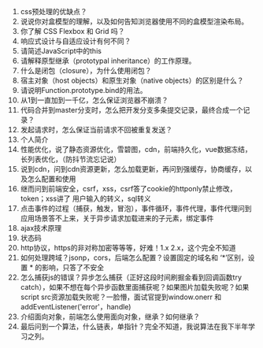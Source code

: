 1. css预处理的优缺点？
2. 说说你对盒模型的理解，以及如何告知浏览器使用不同的盒模型渲染布局。
3. 你了解 CSS Flexbox 和 Grid 吗？
4. 响应式设计与自适应设计有何不同？
5. 请简述JavaScript中的this
6. 请解释原型继承（prototypal inheritance）的工作原理。
7. 什么是闭包（closure），为什么使用闭包？
8. 宿主对象（host objects）和原生对象（native objects）的区别是什么？
9. 请说明Function.prototype.bind的用法。
10. 从1到一直加到一千亿，怎么保证浏览器不崩溃？
11. 代码合并到master分支时，怎么把开发分支多条提交记录，最终合成一个记录？
15. 发起请求时，怎么保证当前请求不回被重复发送？
13. 个人简介
14. 性能优化，说了静态资源优化，雪碧图，cdn，前端持久化，vue数据冻结，长列表优化，（防抖节流忘记说）
15. 说到cdn，问到cdn资源更新，怎么加载更新，再问到强缓存，协商缓存，以及怎么配置和使用
16. 继而问到前端安全，csrf，xss，csrf答了cookie的httponly禁止修改，token；xss讲了 用户输入的转义，sql转义
17. 点击事件的过程（捕获，触发，冒泡），事件循环，事件代理，事件代理问到应用场景答不上来，关于异步请求加载进来的子元素，绑定事件
18. ajax技术原理
19. 状态码
20. http协议，https的非对称加密等等等，好难！1.x 2.x，这个完全不知道
21. 如何处理跨域？jsonp，cors，后端怎么配置？设置固定的域名和 ‘*’区别，设置 * 的影响，只答了不安全
22. 怎么捕获js的错误？异步怎么捕获（正好这段时间刷掘金看到回调函数try catch），如果不想在每个异步函数里面捕获呢？如果图片加载失败呢？如果script src资源加载失败呢？一脸懵，面试官提到window.onerr 和 addEventListener('error'，handle)
23. 介绍面向对象，前端怎么使用面向对象，继承？如何继承？
24. 最后问到一个算法，什么链表，单指针？完全不知道，我说算法在我下半年学习之列。

